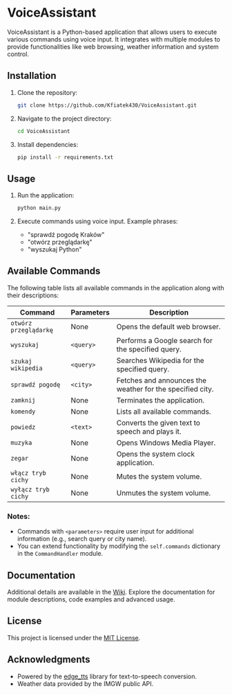 # VoiceAssistant

VoiceAssistant is a Python-based application that allows users to execute various commands using voice input. It integrates with multiple modules to provide functionalities like web browsing, weather information and system control.

## Installation

1. Clone the repository:
   ```bash
   git clone https://github.com/Kfiatek430/VoiceAssistant.git
   ```

2. Navigate to the project directory:
   ```bash
   cd VoiceAssistant
   ```

3. Install dependencies:
   ```bash
   pip install -r requirements.txt
   ```

## Usage

1. Run the application:
   ```bash
   python main.py
   ```

2. Execute commands using voice input. Example phrases:
   - "sprawdź pogodę Kraków"
   - "otwórz przeglądarkę"
   - "wyszukaj Python"

## Available Commands

The following table lists all available commands in the application along with their descriptions:

| **Command**                  | **Parameters** | **Description**                                                      |
|------------------------------|----------------|----------------------------------------------------------------------|
| `otwórz przeglądarkę`        | None           | Opens the default web browser.                                       |
| `wyszukaj`                   | `<query>`      | Performs a Google search for the specified query.                    |
| `szukaj wikipedia`           | `<query>`      | Searches Wikipedia for the specified query.                          |
| `sprawdź pogodę`             | `<city>`       | Fetches and announces the weather for the specified city.            |
| `zamknij`                    | None           | Terminates the application.                                          |
| `komendy`                    | None           | Lists all available commands.                                        |
| `powiedz`                    | `<text>`       | Converts the given text to speech and plays it.                      |
| `muzyka`                     | None           | Opens Windows Media Player.                                          |
| `zegar`                      | None           | Opens the system clock application.                                  |
| `włącz tryb cichy`           | None           | Mutes the system volume.                                             |
| `wyłącz tryb cichy`          | None           | Unmutes the system volume.                                           |

### Notes:
- Commands with `<parameters>` require user input for additional information (e.g., search query or city name).
- You can extend functionality by modifying the `self.commands` dictionary in the `CommandHandler` module.

## Documentation

Additional details are available in the [Wiki](https://github.com/Kfiatek430/VoiceAssistant/wiki). Explore the documentation for module descriptions, code examples and advanced usage.

## License

This project is licensed under the [MIT License](LICENSE).

## Acknowledgments

- Powered by the [edge_tts](https://github.com/rany2/edge-tts) library for text-to-speech conversion.
- Weather data provided by the IMGW public API.
